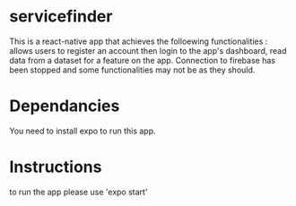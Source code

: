 # servicefinder
This is a react-native app that achieves the folloewing functionalities : allows users to register an account then login to the app's dashboard, read data from a dataset for a feature on the app.
Connection to firebase has been stopped and some functionalities may not be as they should.

# Dependancies
You need to install expo to run this app.

# Instructions
to run the app please use 'expo start'
